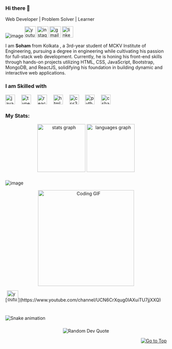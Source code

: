 ### Hi there 👋
 Web Developer | Problem Solver | Learner

![image](https://github.com/user-attachments/assets/02dcc308-c23e-4603-a71e-ce2748fe0958)
[<img src="https://img.shields.io/static/v1?message=Youtube&logo=youtube&label=&color=FF0000&logoColor=white&labelColor=&style=for-the-badge" height="35" alt="youtube logo">](https://www.youtube.com/channel/UCN6CrXqug0IAXuiTU7jjXXQ)  [<img src="https://img.shields.io/static/v1?message=Instagram&logo=instagram&label=&color=E4405F&logoColor=white&labelColor=&style=for-the-badge" height="35" alt="instagram logo">](https://www.instagram.com/itsmesoham25/)  [<img src="https://img.shields.io/static/v1?message=Gmail&logo=gmail&label=&color=D14836&logoColor=white&labelColor=&style=for-the-badge" height="35" alt="gmail logo">](srutidhara153@gmail.com)  [<img src="https://img.shields.io/static/v1?message=LinkedIn&logo=linkedin&label=&color=0077B5&logoColor=white&labelColor=&style=for-the-badge" height="35" alt="linkedin logo">](www.linkedin.com/in/soham-sarkar-85a5a6247)



I am <b>Soham</b> from Kolkata , a 3rd-year student of MCKV Institute of Engineering, pursuing a degree in engineering while cultivating his passion for full-stack web development. Currently, he is honing his front-end skills through hands-on projects utilizing HTML, CSS, JavaScript, Bootstrap, MongoDB, and ReactJS, solidifying his foundation in building dynamic and interactive web applications.

### I am Skilled with

<div align="left">
  <img src="https://cdn.jsdelivr.net/gh/devicons/devicon/icons/javascript/javascript-original.svg" height="30" alt="javascript logo"  />
  <img width="12" />
  <img src="https://cdn.jsdelivr.net/gh/devicons/devicon/icons/typescript/typescript-original.svg" height="30" alt="typescript logo"  />
  <img width="12" />
  <img src="https://cdn.jsdelivr.net/gh/devicons/devicon/icons/react/react-original.svg" height="30" alt="react logo"  />
  <img width="12" />
  <img src="https://cdn.jsdelivr.net/gh/devicons/devicon/icons/html5/html5-original.svg" height="30" alt="html5 logo"  />
  <img width="12" />
  <img src="https://cdn.jsdelivr.net/gh/devicons/devicon/icons/css3/css3-original.svg" height="30" alt="css3 logo"  />
  <img width="12" />
  <img src="https://cdn.jsdelivr.net/gh/devicons/devicon/icons/python/python-original.svg" height="30" alt="python logo"  />
  <img width="12" />
  <img src="https://cdn.jsdelivr.net/gh/devicons/devicon/icons/csharp/csharp-original.svg" height="30" alt="csharp logo"  />
</div>

### My Stats:

<div align="center">
  <img src="https://github-readme-stats.vercel.app/api?username=SohamSarkar025&hide_title=false&hide_rank=false&show_icons=true&include_all_commits=true&count_private=true&disable_animations=false&theme=dracula&locale=en&hide_border=false" height="150" alt="stats graph"  />
  <img src="https://github-readme-stats.vercel.app/api/top-langs?username=SohamSarkar025&locale=en&hide_title=false&layout=compact&card_width=320&langs_count=5&theme=dracula&hide_border=false" height="150" alt="languages graph"  />
</div>

###
![image](https://github.com/user-attachments/assets/ccbd14f4-42ea-4d53-97f8-2f2aa8a2ea3d)
<p align="center">
  <img alt="Coding GIF" width="300" height="auto" src="![image](https://github.com/user-attachments/assets/ccbd14f4-42ea-4d53-97f8-2f2aa8a2ea3d)
"/>
</p>
[<img src="https://img.shields.io/static/v1?message=Youtube&logo=youtube&label=&color=FF0000&logoColor=white&labelColor=&style=for-the-badge" height="35" alt="youtube logo">](https://www.youtube.com/channel/UCN6CrXqug0IAXuiTU7jjXXQ) 

###

<br clear="both">

<img src="https://raw.githubusercontent.com/maurodesouza/maurodesouza/output/snake.svg" alt="Snake animation" />

###
<p align="center">
  <img src="https://quotes-github-readme.vercel.app/api?type=horizontal&theme=transparent" alt="Random Dev Quote" />
</p>
<p align="right"><a href="###Hi there"><img src="https://img.shields.io/static/v1?label&message=Go+to+Top&color=0b6ab3&style=flat&logo" alt="Go to Top" /></a></p>
